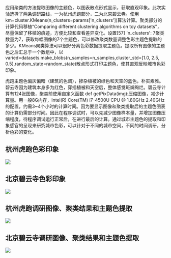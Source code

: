 应用聚类的方法提取图像的主题色，以图表散点形式显示，获取直观印象。此次实验选择了两条调研路线，一为杭州虎跑部分，二为北京碧云寺。使用 km=cluster.KMeans(n_clusters=params['n_clusters'])算法计算。聚类部分的计算代码移植“Comparing different clustering algorithms on toy datasets”，尽量保留了移植的痕迹，方便比较和查看差异变化。设置[57] 'n_clusters': 7聚类数量为7，获取每幅图像的7个主题色，可以修改聚类数量调整色彩主题色提取的多少。KMeans聚类算法可以很好分离色彩数据提取主题色。提取所有图像的主题色之后汇总于一个数组中，以 varied=datasets.make_blobs(n_samples=n_samples,cluster_std=[1.0, 2.5, 0.5],random_state=random_state)散点形式打印主题色，使其直观反映城市色彩印象。

虎跑主题色偏灰偏暗（建筑的色调），掺杂植被的绿色和天空的蓝色，朴实素雅。碧云寺因为建筑本身多为红色，穿插植被和天空后，整体感觉斑斓绚烂。碧云寺计算有124张图像，聚类前使用自定义函数 def getPixData(img):压缩图像，减少计算量。用一般8G内存，Intel(R) Core(TM) i7-4500U CPU @ 1.80GHz 2.40GHz的配置，约需3~4个小时的计算时间。因为要显示图像和聚类提取后的主题色图表的计算仍需部分时间。因此在程序调试时，可以先减少图像样本量，并增加图像压缩程度，待程序调试运行正常后，在进行最后的计算。通过城市主题色的提取和印象感官的呈现来研究城市色彩，可以针对于不同的城市空间，不同的时间调研，分析色彩的变化。

## 杭州虎跑色彩印象
![](https://github.com/richieBao/python-urbanPlanning/blob/master/images/922.png)

## 北京碧云寺色彩印象
![](https://github.com/richieBao/python-urbanPlanning/blob/master/images/923.png)

## 杭州虎跑调研图像、聚类结果和主题色提取
![](https://github.com/richieBao/python-urbanPlanning/blob/master/images/920.png)

## 北京碧云寺调研图像、聚类结果和主题色提取
![](https://github.com/richieBao/python-urbanPlanning/blob/master/images/921.png)
